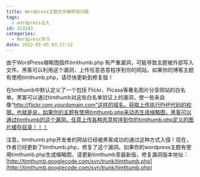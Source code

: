 ```yaml
---
title: Wordpress主题文件被修改问题
tags:
  - wordpress注入
id: 313243
categories:
  - Wordpress学习
date: 2012-01-05 03:17:22
---
```


由于WordPress缩略图插件timthumb.php 有严重漏洞，可能导致主题被外部写入文件。黑客可以利用这个漏洞，上传任意恶意程序到你的网站。如果你的博客主题有使用timthumb.php，请尽快更新到修复版！

在timthumb中默认定义了一个包括 Flickr、Picasa等著名图片分享网站的白名单。黑客可以通过timthumb对这些白名单验证上的漏洞，使一些来自像“http://flickr.com.yourdomain.com”这样的域名，获取上传执行PHP代码的权限。也就是说，如果你的主题有使用timthumb.php来动态生成缩略图，黑客可以通过timthumb的这个漏洞，任意上传各种恶意程序到你的timthumb.php定义的图片缓存目录！！！

注意，timthumb.php开发者的网站已经被黑客成功的通过这种方式入侵！现在，作者已经更新了timthumb.php，修复了这个漏洞。如果你的wordpress主题有使用timthumb.php生成缩略图，请更新timthumb至最新版，修复漏洞版本地址：[http://timthumb.googlecode.com/svn/trunk/timthumb.php](http://timthumb.googlecode.com/svn/trunk/timthumb.php)